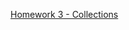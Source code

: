 [Homework 3 - Collections](https://courses.edx.org/courses/course-v1:PennX+SD2x+2T2017/jump_to/block-v1:PennX+SD2x+2T2017+type@vertical+block@4672157a774e4f28b812722d5ec3fa7f)
